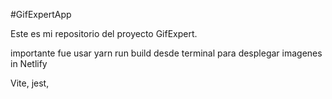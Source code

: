 #GifExpertApp

Este es mi repositorio del proyecto GifExpert.

importante fue usar yarn run build desde terminal para desplegar imagenes in Netlify


Vite, jest,